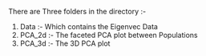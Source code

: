 
There are Three folders in the directory :- 

1. Data :- Which contains the Eigenvec Data
2. PCA_2d :- The faceted PCA plot between Populations
3. PCA_3d :- The 3D PCA plot 

